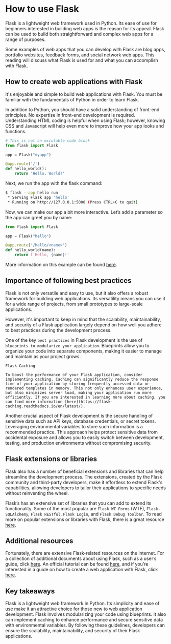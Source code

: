 # How to use Flask

Flask is a lightweight web framework used in Python. Its ease of use for beginners interested in building web apps is the reason for its appeal. Flask can be used to build both straightforward and complex web apps for a range of purposes. 

Some examples of web apps that you can develop with Flask are blog apps, portfolio websites, feedback forms, and social network web apps. This reading will discuss what Flask is used for and what you can accomplish with Flask.

## How to create web applications with Flask
It's enjoyable and simple to build web applications with Flask. You must be familiar with the fundamentals of Python in order to learn Flask. 

In addition to Python, you should have a solid understanding of front-end principles. No expertise in front-end development is required. Understanding HTML coding is helpful when using Flask; however, knowing CSS and Javascript will help even more to improve how your app looks and functions.

```python
# This is not an excutable code block
from flask import Flask

app = Flask("myapp")

@app.route('/')
def hello_world():
    return 'Hello, World!'
```

Next, we run the app with the flask command:

```bash
$ flask --app hello run
 * Serving Flask app 'hello'
 * Running on http://127.0.0.1:5000 (Press CTRL+C to quit)
```

Now, we can make our app a bit more interactive. Let’s add a parameter so the app can greet you by name:

```python
from flask import Flask

app = Flask("hello")

@app.route('/hello/<name>')
def hello_world(name):
    return f'Hello, {name}!'
```

 More information on this example can be found [here](https://flask.palletsprojects.com/en/stable/quickstart/). 


## Importance of following best practices

Flask is not only versatile and easy to use, but it also offers a robust framework for building web applications. Its versatility means you can use it for a wide range of projects, from small prototypes to large-scale applications. 

However, it's important to keep in mind that the scalability, maintainability, and security of a Flask application largely depend on how well you adhere to best practices during the development process.

One of the key `best practices` in Flask development is the use of `blueprints to modularize your application`. Blueprints allow you to organize your code into separate components, making it easier to manage and maintain as your project grows.

`Flask-Caching`

    To boost the performance of your Flask application, consider implementing caching. Caching can significantly reduce the response time of your application by storing frequently accessed data or rendered templates in memory. This not only enhances user experience, but also minimizes server load, making your application run more efficiently. If you are interested in learning more about caching, you can find more information [here](https://flask-caching.readthedocs.io/en/latest/).

Another crucial aspect of Flask development is the secure handling of sensitive data such as API keys, database credentials, or secret tokens. Leveraging environmental variables to store such information is a recommended practice. This approach helps protect sensitive data from accidental exposure and allows you to easily switch between development, testing, and production environments without compromising security.

## Flask extensions or libraries
Flask also has a number of beneficial extensions and libraries that can help streamline the development process. The extensions, created by the Flask community and third-party developers, make it effortless to extend Flask's capabilities, allowing developers to tailor their applications to specific needs without reinventing the wheel.

Flask’s has an extensive set of libraries that you can add to extend its functionality. Some of the most popular are `Flask WT Forms` (WTF), `Flask-SQLAlchemy`, `Flask RESTful`, `Flask Login`, and `Flask Debug Toolbar`. To read more on popular extensions or libraries with Flask, there is a great resource [here](https://nickjanetakis.com/blog/15-useful-flask-extensions-and-libraries-that-i-use-in-every-project).  

## Additional resources

Fortunately, there are extensive Flask-related resources on the internet. For a collection of additional documents about using Flask, such as a user’s guide, click [here](https://flask.palletsprojects.com/en/stable/). An official tutorial can be found [here](https://flask.palletsprojects.com/en/stable/tutorial/), and if you’re interested in a guide on how to create a web application with Flask, click [here](https://www.digitalocean.com/community/tutorials/how-to-make-a-web-application-using-flask-in-python-3).   

## Key takeaways
Flask is a lightweight web framework in Python. Its simplicity and ease of use make it an attractive choice for those new to web application development. Flask involves modularizing your code using blueprints. It also can implement caching to enhance performance and secure sensitive data with environmental variables. By following these guidelines, developers can ensure the scalability, maintainability, and security of their Flask applications. 